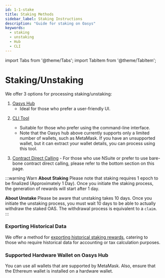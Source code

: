 ```yaml
---
id: 1-1-stake
title: Staking Methods
sidebar_label: Staking Instructions 
description: "Guide for staking on Oasys"
keywords:
  - staking
  - unstaking
  - Hub
  - CLI
---
```


import Tabs from '@theme/Tabs';
import TabItem from '@theme/TabItem';



# Staking/Unstaking
We offer 3 options for processing staking/unstaking:

<Tabs>
<TabItem value="oasys hub" label="Oasys Hub" default>

   1. [Oasys Hub](/docs/staking/stake-oasys/1-2-stake-hub)
      - Ideal for those who prefer a user-friendly UI.
 
</TabItem>
<TabItem value="cli tool" label="CLI Tool">
 
   2. [CLI Tool](/docs/staking/stake-oasys/1-3-stake-cli)
      
      - Suitable for those who prefer using the command-line interface.
      - Note that the Oasys hub above currently supports only a limited number of wallets, such as MetaMask. If you have an unsupported wallet, but it can extract your wallet details, you can process using this tool.
</TabItem>

<TabItem value="contract direct calling" label="Contract Direct Calling">
 
   3. [Contract Direct Calling](/docs/staking/stake-oasys/1-4-stake-contract)
     - For those who use NSuite or prefer to use bare-bone contract direct calling, please refer to the bottom section on this page.

</TabItem>
</Tabs>

:::warning Warn
**About Staking**
Please note that staking requires 1 epoch to be finalized (Approximately 1 Day). Once you initiate the staking process, the generation of rewards will start after 1 day.

**About Unstake**
Please be aware that unstaking takes 10 days. Once you initiate the unstaking process, you must wait 10 days to be able to actually withdraw the staked OAS. The withdrawal process is equivalent to a `claim`.
:::

### Exporting Historical Data
We offer a method for [exporting historical staking rewards](/docs/staking/stake-oasys/1-5-export-csv), catering to those who require historical data for accounting or tax calculation purposes.

### Supported Hardware Wallet on Oasys Hub
You can use all wallets that are supported by MetaMask. Also, ensure that the Ethereum wallet is installed on a hardware wallet.
